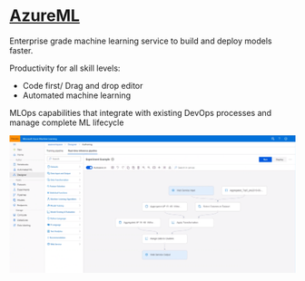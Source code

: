 # [AzureML]("https://azure.microsoft.com/en-us/services/machine-learning/")

Enterprise grade machine learning service to build and deploy models faster.

Productivity for all skill levels:
- Code first/ Drag and drop editor
- Automated machine learning

MLOps capabilities that integrate with existing DevOps processes and manage complete ML lifecycle

![AzureML Experiment](AzureML_Experiment.PNG)